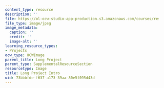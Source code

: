 ```yaml
---
content_type: resource
description: ''
file: https://ol-ocw-studio-app-production.s3.amazonaws.com/courses/res-3-002-collaborative-design-and-creative-expression-with-arduino-microcontrollers-january-iap-2017/73bbbfdef637a17339aa80e5f095d43d_LPIntro.jpg
file_type: image/jpeg
image_metadata:
  caption: ''
  credit: ''
  image-alt: ''
learning_resource_types:
- Projects
ocw_type: OCWImage
parent_title: Long Project
parent_type: SupplementalResourceSection
resourcetype: Image
title: Long Project Intro
uid: 73bbbfde-f637-a173-39aa-80e5f095d43d
---
```

